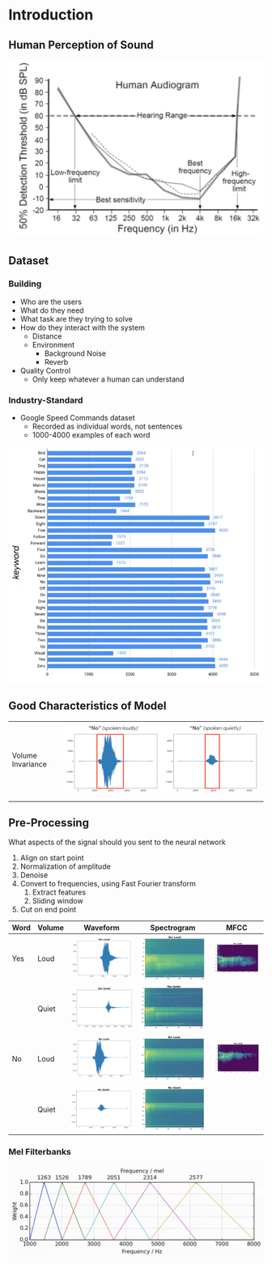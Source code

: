 # Introduction

## Human Perception of Sound

![](assets/Human_Perception_of_Sound.png)

## Dataset

### Building
- Who are the users
- What do they need
- What task are they trying to solve
- How do they interact with the system
	- Distance
	- Environment
		- Background Noise
		- Reverb
- Quality Control
	- Only keep whatever a human can understand
### Industry-Standard
- Google Speed Commands dataset
	- Recorded as individual words, not sentences
	- 1000-4000 examples of each word

![](assets/google_speech_commands_dataset.png)
 
## Good Characteristics of Model

|                   |                                         |
| ----------------- | --------------------------------------- |
| Volume Invariance | ![](assets/audio_volume_invariance.png) |
|                   |                                         |

## Pre-Processing

What aspects of the signal should you sent to the neural network

1. Align on start point
2. Normalization of amplitude
3. Denoise
4. Convert to frequencies, using Fast Fourier transform
	1. Extract features
	2. Sliding window
5. Cut on end point

| Word | Volume | Waveform                           | Spectrogram                           | MFCC                          |
| ---- | ------ | ---------------------------------- | ------------------------------------- | ----------------------------- |
| Yes  | Loud   | ![](assets/yes_loud_waveform.png)  | ![](assets/yes_loud_spectrogram.png)  | ![](assets/yes_loud_mfcc.png) |
|      | Quiet  | ![](assets/yes_quiet_waveform.png) | ![](assets/yes_quiet_spectrogram.png) |                               |
| No   | Loud   | ![](assets/no_loud_waveform.png)   | ![](assets/no_loud_spectrogram.png)   | ![](assets/no_loud_mfcc.png)  |
|      | Quiet  | ![](assets/no_quiet_waveform.png)  | ![](assets/no_quiet_spectrogram.png)  |                               |

### Mel Filterbanks

![](assets/mel_filter_banks.png)